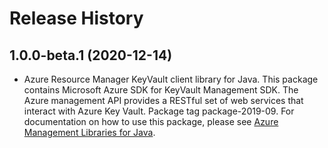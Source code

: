 # Release History

## 1.0.0-beta.1 (2020-12-14)

- Azure Resource Manager KeyVault client library for Java. This package contains Microsoft Azure SDK for KeyVault Management SDK. The Azure management API provides a RESTful set of web services that interact with Azure Key Vault. Package tag package-2019-09. For documentation on how to use this package, please see [Azure Management Libraries for Java](https://aka.ms/azsdk/java/mgmt).